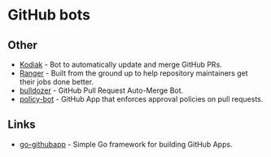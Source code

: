 # GitHub bots

## Other

- [Kodiak](https://github.com/chdsbd/kodiak) - Bot to automatically update and merge GitHub PRs.
- [Ranger](https://reporanger.com/) - Built from the ground up to help repository maintainers get their jobs done better.
- [bulldozer](https://github.com/palantir/bulldozer) - GitHub Pull Request Auto-Merge Bot.
- [policy-bot](https://github.com/palantir/policy-bot) - GitHub App that enforces approval policies on pull requests.

## Links

- [go-githubapp](https://github.com/palantir/go-githubapp) - Simple Go framework for building GitHub Apps.
